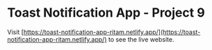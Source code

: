 # Toast Notification App - Project 9

Visit [https://toast-notification-app-ritam.netlify.app/](https://toast-notification-app-ritam.netlify.app/) to see the live website.